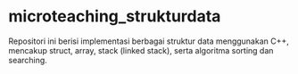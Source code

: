 # microteaching_strukturdata
Repositori ini berisi implementasi berbagai struktur data menggunakan C++, mencakup struct, array, stack (linked stack), serta algoritma sorting dan searching.
